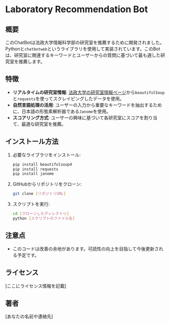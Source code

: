 # Laboratory Recommendation Bot

## 概要
このChatBotは法政大学情報科学部の研究室を推薦するために開発されました。Pythonと`chatbotweb`というライブラリを使用して実装されています。このBotは、研究室に関連するキーワードとユーザーからの質問に基づいて最も適した研究室を推薦します。

## 特徴
- **リアルタイムの研究室情報**: [法政大学の研究室情報ページ](https://nyushi.hosei.ac.jp/laboratory/faculty/1)から`beautifulSoup`と`requests`を使ってスクレイピングしたデータを使用。
- **自然言語処理の活用**: ユーザーの入力から重要なキーワードを抽出するために、日本語の形態素解析器である`Janome`を使用。
- **スコアリング方式**: ユーザーの興味に基づいて各研究室にスコアを割り当て、最適な研究室を推薦。

## インストール方法
1. 必要なライブラリをインストール:
    ```bash
    pip install beautifulsoup4
    pip install requests
    pip install janome
    ```

2. GitHubからリポジトリをクローン:
    ```bash
    git clone [リポジトリURL]
    ```

3. スクリプトを実行:
    ```bash
    cd [クローンしたディレクトリ]
    python [スクリプトのファイル名]
    ```

## 注意点
- このコードは改善の余地があります。可読性の向上を目指して今後更新される予定です。

## ライセンス
[ここにライセンス情報を記載]

## 著者
[あなたの名前や連絡先]
